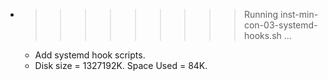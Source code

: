 * >>>>>>>>> Running inst-min-con-03-systemd-hooks.sh ...
  * Add systemd hook scripts.
  * Disk size = 1327192K. Space Used = 84K.
